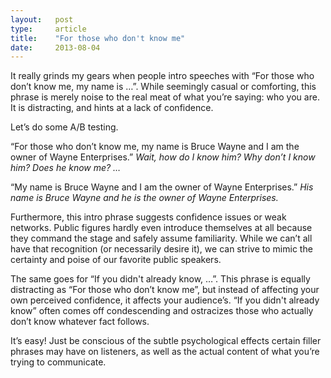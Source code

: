 ```yaml
---
layout:   post
type:     article
title:    "For those who don't know me"
date:     2013-08-04
---
```


It really grinds my gears when people intro speeches with “For those who don’t know me, my name is …”. While seemingly casual or comforting, this phrase is merely noise to the real meat of what you’re saying: who you are. It is distracting, and hints at a lack of confidence.

Let’s do some A/B testing.

“For those who don’t know me, my name is Bruce Wayne and I am the owner of Wayne Enterprises.” *Wait, how do I know him? Why don’t I know him? Does he know me? …*

“My name is Bruce Wayne and I am the owner of Wayne Enterprises.” *His name is Bruce Wayne and he is the owner of Wayne Enterprises.*

Furthermore, this intro phrase suggests confidence issues or weak networks. Public figures hardly even introduce themselves at all because they command the stage and safely assume familiarity. While we can’t all have that recognition (or necessarily desire it), we can strive to mimic the certainty and poise of our favorite public speakers.

The same goes for “If you didn't already know, …”. This phrase is equally distracting as “For those who don’t know me”, but instead of affecting your own perceived confidence, it affects your audience’s. “If you didn't already know” often comes off condescending and ostracizes those who actually don’t know whatever fact follows.

It’s easy! Just be conscious of the subtle psychological effects certain filler phrases may have on listeners, as well as the actual content of what you’re trying to communicate.
